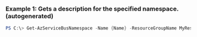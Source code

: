### Example 1: Gets a description for the specified namespace. (autogenerated)
```powershell
PS C:\> Get-AzServiceBusNamespace -Name {Name} -ResourceGroupName MyResourceGroup
```


